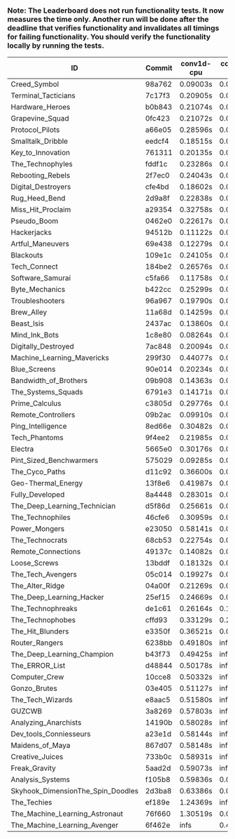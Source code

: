 ### Note: The Leaderboard does not run functionality tests. It now measures the time only. Another run will be done after the deadline that verifies functionality and invalidates all timings for failing functionality. You should verify the functionality locally by running the tests.

|ID|Commit|conv1d-cpu|conv1d-gpu|DWSPConv2D-gpu|gemm-gpu|avg|
|-|-|-|-|-|-|-|
|Creed_Symbol|98a762|0.09003s|0.04703s|3.07532s|1.88682s|1.27480s|
|Terminal_Tacticians|7c17f3|0.20905s|0.06528s|3.05253s|1.92440s|1.31281s|
|Hardware_Heroes|b0b843|0.21074s|0.07678s|3.04895s|1.91553s|1.31300s|
|Grapevine_Squad|0fc423|0.21072s|0.06645s|3.14012s|1.87098s|1.32207s|
|Protocol_Pilots|a66e05|0.28596s|0.07595s|3.08761s|1.88139s|1.33273s|
|Smalltalk_Dribble|eedcf4|0.18515s|0.06840s|3.09462s|1.98862s|1.33420s|
|Key_to_Innovation|761311|0.20135s|0.04828s|3.18227s|1.94447s|1.34409s|
|The_Technophyles|fddf1c|0.23286s|0.04463s|3.17162s|1.93059s|1.34492s|
|Rebooting_Rebels|2f7ec0|0.24043s|0.06641s|3.08043s|2.02349s|1.35269s|
|Digital_Destroyers|cfe4bd|0.18602s|0.06548s|3.09519s|2.07500s|1.35542s|
|Rug_Heed_Bend|2d9a8f|0.22838s|0.06243s|3.08237s|2.17170s|1.38622s|
|Miss_Hit_Proclaim|a29354|0.32758s|0.06684s|3.19127s|2.00211s|1.39695s|
|Pseudo_Boom|0462e0|0.22617s|0.04481s|3.28987s|2.07727s|1.40953s|
|Hackerjacks|94512b|0.11122s|0.06390s|3.30089s|2.18485s|1.41521s|
|Artful_Maneuvers|69e438|0.12279s|0.07690s|3.37326s|2.18611s|1.43976s|
|Blackouts|109e1c|0.24105s|0.07457s|3.17614s|2.27271s|1.44112s|
|Tech_Connect|184be2|0.26576s|0.07284s|3.35536s|2.22923s|1.48080s|
|Software_Samurai|c5fa66|0.11758s|0.04654s|3.09186s|2.67105s|1.48176s|
|Byte_Mechanics|b422cc|0.25299s|0.06738s|3.45498s|2.46581s|1.56029s|
|Troubleshooters|96a967|0.19790s|0.06996s|3.68876s|2.29295s|1.56239s|
|Brew_Alley|11a68d|0.14259s|0.05664s|3.70693s|2.39307s|1.57481s|
|Beast_Isis|2437ac|0.13860s|0.09991s|3.69548s|2.37107s|1.57627s|
|Mind_Ink_Bots|1c8e80|0.08264s|0.07682s|3.73341s|2.41944s|1.57808s|
|Digitally_Destroyed|7ac848|0.20094s|0.07480s|3.67138s|2.37148s|1.57965s|
|Machine_Learning_Mavericks|299f30|0.44077s|0.07597s|3.39632s|2.44576s|1.58970s|
|Blue_Screens|90e014|0.20234s|0.07080s|3.64972s|2.44945s|1.59308s|
|Bandwidth_of_Brothers|09b908|0.14363s|0.07880s|3.72181s|2.44817s|1.59810s|
|The_Systems_Squads|6791e3|0.14171s|0.05409s|3.78931s|2.42449s|1.60240s|
|Prime_Calculus|c3805d|0.29776s|0.08751s|3.69154s|2.37059s|1.61185s|
|Remote_Controllers|09b2ac|0.09910s|0.05481s|3.91411s|2.41856s|1.62164s|
|Ping_Intelligence|8ed66e|0.30482s|0.06817s|3.71356s|2.40567s|1.62306s|
|Tech_Phantoms|9f4ee2|0.21985s|0.09930s|3.67733s|2.50988s|1.62659s|
|Electra|5665e0|0.30176s|0.07593s|3.73512s|2.40367s|1.62912s|
|Pint_Sized_Benchwarmers|575029|0.09285s|0.06087s|3.74099s|2.62764s|1.63059s|
|The_Cyco_Paths|d11c92|0.36600s|0.08791s|3.74358s|2.38788s|1.64634s|
|Geo-Thermal_Energy|13f8e6|0.41987s|0.08287s|3.78095s|2.39363s|1.66933s|
|Fully_Developed|8a4448|0.28301s|0.07386s|3.76083s|2.70291s|1.70515s|
|The_Deep_Learning_Technician|d5f86d|0.25661s|0.06662s|3.05279s|4.58515s|1.99029s|
|The_Technophiles|46cfe6|0.30959s|0.06654s|3.34792s|4.75743s|2.12037s|
|Power_Mongers|e23050|0.58141s|0.06024s|3.74489s|4.97339s|2.33998s|
|The_Technocrats|68cb53|0.22754s|0.09619s|3.43808s|5.99743s|2.43981s|
|Remote_Connections|49137c|0.14082s|0.05564s|infs|5.03351s|infs|
|Loose_Screws|13bddf|0.18132s|0.07936s|infs|2.23213s|infs|
|The_Tech_Avengers|05c014|0.19927s|0.06415s|infs|2.12634s|infs|
|The_Alter_Ridge|04a00f|0.21269s|0.08808s|infs|5.02137s|infs|
|The_Deep_Learning_Hacker|25ef15|0.24669s|0.07258s|infs|4.63751s|infs|
|The_Technophreaks|de1c61|0.26164s|0.15335s|infs|1.91211s|infs|
|The_Technophobes|cffd93|0.33129s|0.20376s|infs|2.01023s|infs|
|The_Hit_Blunders|e3350f|0.36521s|0.06561s|infs|4.73967s|infs|
|Router_Rangers|6238bb|0.49180s|infs|infs|4.61004s|infs|
|The_Deep_Learning_Champion|b43f73|0.49425s|infs|infs|4.64036s|infs|
|The_ERROR_List|d48844|0.50178s|infs|infs|4.74656s|infs|
|Computer_Crew|10cce8|0.50332s|infs|infs|4.62640s|infs|
|Gonzo_Brutes|03e405|0.51127s|infs|infs|4.77279s|infs|
|The_Tech_Wizards|e8aac5|0.51580s|infs|infs|4.73733s|infs|
|GUZCWB|3a8269|0.57803s|infs|infs|4.77628s|infs|
|Analyzing_Anarchists|14190b|0.58028s|infs|infs|4.98516s|infs|
|Dev_tools_Conniesseurs|a23e1d|0.58144s|infs|infs|4.97945s|infs|
|Maidens_of_Maya|867d07|0.58148s|infs|infs|4.97007s|infs|
|Creative_Juices|733b0c|0.58931s|infs|infs|4.99620s|infs|
|Freak_Gravity|5aad2d|0.59073s|infs|infs|5.03748s|infs|
|Analysis_Systems|f105b8|0.59836s|0.05644s|infs|infs|infs|
|Skyhook_DimensionThe_Spin_Doodles|2d3ba8|0.63386s|0.07800s|infs|2.86889s|infs|
|The_Techies|ef189e|1.24369s|infs|infs|4.74054s|infs|
|The_Machine_Learning_Astronaut|76f660|1.30519s|0.07399s|3.05798s|infs|infs|
|The_Machine_Learning_Avenger|6f462e|infs|0.43596s|infs|4.63129s|infs|

